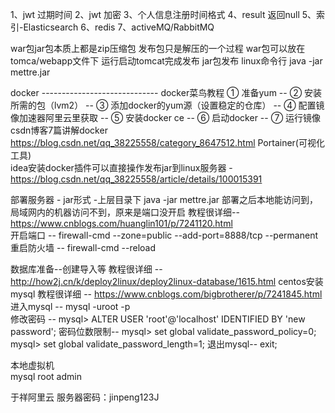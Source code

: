 1、jwt 过期时间
2、jwt 加密
3、个人信息注册时间格式
4、result 返回null
5、索引-Elasticsearch 
6、redis
7、activeMQ/RabbitMQ

war包jar包本质上都是zip压缩包 发布包只是解压的一个过程
war包可以放在tomca/webapp文件下 运行启动tomcat完成发布
jar包发布 linux命令行 java -jar mettre.jar

docker  -----------------------------
docker菜鸟教程  ① 准备yum -- ② 安装所需的包（lvm2） -- ③ 添加docker的yum源（设置稳定的仓库） -- ④ 配置镜像加速器阿里云里获取 -- ⑤ 安装docker ce -- ⑥ 启动docker -- ⑦ 运行镜像
csdn博客7篇讲解docker https://blog.csdn.net/qq_38225558/category_8647512.html
  Portainer(可视化工具)  
  idea安装docker插件可以直接操作发布jar到linux服务器 - https://blog.csdn.net/qq_38225558/article/details/100015391
  
  
 部署服务器 - jar形式   -上层目录下       java -jar mettre.jar
 部署之后本地能访问到，局域网内的机器访问不到，原来是端口没开启           教程很详细-- https://www.cnblogs.com/huanglin101/p/7241120.html    
                                                                                                               开启端口 --   firewall-cmd --zone=public --add-port=8888/tcp --permanent
                                                                                                               重启防火墙 --    firewall-cmd --reload
 
 数据库准备--创建导入等                                                                           教程很详细  -- http://how2j.cn/k/deploy2linux/deploy2linux-database/1615.html
 centos安装mysql                                                                                    教程很详细 -- https://www.cnblogs.com/bigbrotherer/p/7241845.html
             进入mysql --            mysql -uroot -p   
             修改密码 --               mysql> ALTER USER 'root'@'localhost' IDENTIFIED BY 'new password';
             密码位数限制--          mysql> set global validate_password_policy=0;        mysql> set global validate_password_length=1;
             退出mysql--              exit;
 
 本地虚拟机  
 mysql  root admin
 
 于祥阿里云
 服务器密码：jinpeng123J